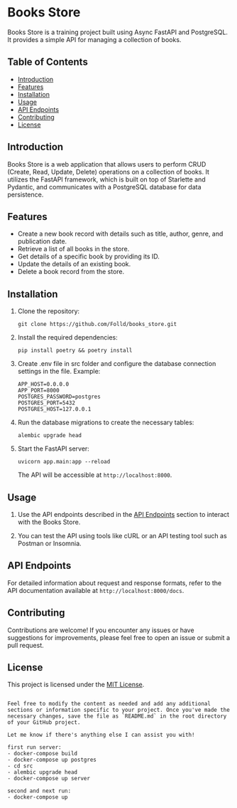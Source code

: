 # Books Store

Books Store is a training project built using Async FastAPI and PostgreSQL. It provides a simple API for managing a collection of books.

## Table of Contents

- [Introduction](#introduction)
- [Features](#features)
- [Installation](#installation)
- [Usage](#usage)
- [API Endpoints](#api-endpoints)
- [Contributing](#contributing)
- [License](#license)

## Introduction

Books Store is a web application that allows users to perform CRUD (Create, Read, Update, Delete) operations on a collection of books. It utilizes the FastAPI framework, which is built on top of Starlette and Pydantic, and communicates with a PostgreSQL database for data persistence.

## Features

- Create a new book record with details such as title, author, genre, and publication date.
- Retrieve a list of all books in the store.
- Get details of a specific book by providing its ID.
- Update the details of an existing book.
- Delete a book record from the store.

## Installation

1. Clone the repository:

   ```shell
   git clone https://github.com/Folld/books_store.git
   ```

2. Install the required dependencies:

   ```shell
   pip install poetry && poetry install
   ```

3. Create .env file in src folder and configure the database connection settings in the file. Example: 
   ```env
   APP_HOST=0.0.0.0
   APP_PORT=8000
   POSTGRES_PASSWORD=postgres
   POSTGRES_PORT=5432
   POSTGRES_HOST=127.0.0.1
   ```

4. Run the database migrations to create the necessary tables:

   ```shell
   alembic upgrade head
   ```

5. Start the FastAPI server:

   ```shell
   uvicorn app.main:app --reload
   ```

   The API will be accessible at `http://localhost:8000`.

## Usage

1. Use the API endpoints described in the [API Endpoints](#api-endpoints) section to interact with the Books Store.

2. You can test the API using tools like cURL or an API testing tool such as Postman or Insomnia.

## API Endpoints

For detailed information about request and response formats, refer to the API documentation available at `http://localhost:8000/docs`.

## Contributing

Contributions are welcome! If you encounter any issues or have suggestions for improvements, please feel free to open an issue or submit a pull request.

## License

This project is licensed under the [MIT License](https://choosealicense.com/licenses/mit/).
```

Feel free to modify the content as needed and add any additional sections or information specific to your project. Once you've made the necessary changes, save the file as `README.md` in the root directory of your GitHub project.

Let me know if there's anything else I can assist you with!

first run server: 
- docker-compose build
- docker-compose up postgres
- cd src
- alembic upgrade head
- docker-compose up server

second and next run:
- docker-compose up
